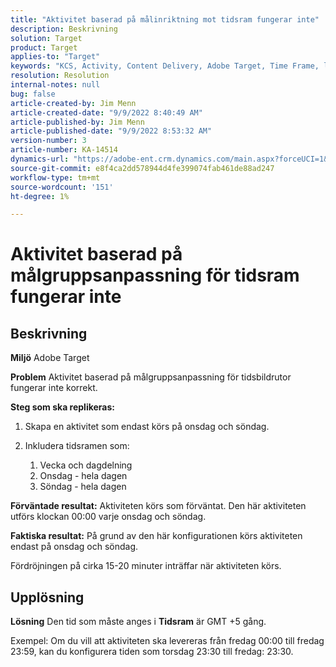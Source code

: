 ```yaml
---
title: "Aktivitet baserad på målinriktning mot tidsram fungerar inte"
description: Beskrivning
solution: Target
product: Target
applies-to: "Target"
keywords: "KCS, Activity, Content Delivery, Adobe Target, Time Frame, lag, targeting"
resolution: Resolution
internal-notes: null
bug: false
article-created-by: Jim Menn
article-created-date: "9/9/2022 8:40:49 AM"
article-published-by: Jim Menn
article-published-date: "9/9/2022 8:53:32 AM"
version-number: 3
article-number: KA-14514
dynamics-url: "https://adobe-ent.crm.dynamics.com/main.aspx?forceUCI=1&pagetype=entityrecord&etn=knowledgearticle&id=18e1a81a-1b30-ed11-9db1-0022480866ad"
source-git-commit: e8f4ca2dd578944d4fe399074fab461de88ad247
workflow-type: tm+mt
source-wordcount: '151'
ht-degree: 1%

---
```


# Aktivitet baserad på målgruppsanpassning för tidsram fungerar inte

## Beskrivning


<b>Miljö</b>
Adobe Target

<b>Problem</b>
Aktivitet baserad på målgruppsanpassning för tidsbildrutor fungerar inte korrekt.

<b>Steg som ska replikeras:</b>

1. Skapa en aktivitet som endast körs på onsdag och söndag.
2. Inkludera tidsramen som:

   1. Vecka och dagdelning
   2. Onsdag - hela dagen
   3. Söndag - hela dagen




<b>Förväntade resultat:</b>
Aktiviteten körs som förväntat. Den här aktiviteten utförs klockan 00:00 varje onsdag och söndag.

<b>Faktiska resultat:</b>
På grund av den här konfigurationen körs aktiviteten endast på onsdag och söndag.

Fördröjningen på cirka 15-20 minuter inträffar när aktiviteten körs.


## Upplösning


<b>Lösning</b>
Den tid som måste anges i <b>Tidsram</b> är GMT +5 gång.

Exempel: Om du vill att aktiviteten ska levereras från fredag 00:00 till fredag 23:59, kan du konfigurera tiden som torsdag 23:30 till fredag: 23:30.


